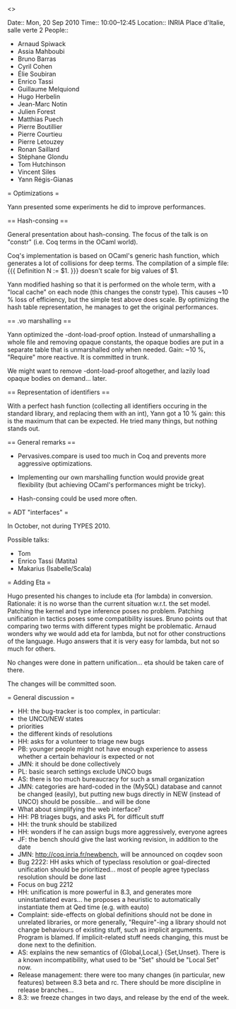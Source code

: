 <<TableOfContents>>

 Date:: Mon, 20 Sep 2010
 Time:: 10:00–12:45
 Location:: INRIA Place d'Italie, salle verte 2
 People::
  * Arnaud Spiwack
  * Assia Mahboubi
  * Bruno Barras
  * Cyril Cohen
  * Élie Soubiran
  * Enrico Tassi
  * Guillaume Melquiond
  * Hugo Herbelin
  * Jean-Marc Notin
  * Julien Forest
  * Matthias Puech
  * Pierre Boutillier
  * Pierre Courtieu
  * Pierre Letouzey
  * Ronan Saillard
  * Stéphane Glondu
  * Tom Hutchinson
  * Vincent Siles
  * Yann Régis-Gianas

= Optimizations =

Yann presented some experiments he did to improve performances.

== Hash-consing ==

General presentation about hash-consing. The focus of the talk is on
"constr" (i.e. Coq terms in the OCaml world).

Coq's implementation is based on OCaml's generic hash function, which
generates a lot of collisions for deep terms. The compilation of a
simple file:
{{{
Definition N := $1.
}}}
doesn't scale for big values of $1.

Yann modified hashing so that it is performed on the whole term, with
a "local cache" on each node (this changes the constr type). This
causes ~10 % loss of efficiency, but the simple test above does
scale. By optimizing the hash table representation, he manages to
get the original performances.

== .vo marshalling ==

Yann optimized the -dont-load-proof option. Instead of unmarshalling a
whole file and removing opaque constants, the opaque bodies are put in
a separate table that is unmarshalled only when needed. Gain: ~10 %,
"Require" more reactive. It is committed in trunk.

We might want to remove -dont-load-proof altogether, and lazily load
opaque bodies on demand... later.

== Representation of identifiers ==

With a perfect hash function (collecting all identifiers occuring in
the standard library, and replacing them with an int), Yann got a 10 %
gain: this is the maximum that can be expected. He tried many things,
but nothing stands out.

== General remarks ==

 * Pervasives.compare is used too much in Coq and prevents more
   aggressive optimizations.

 * Implementing our own marshalling function would provide great
   flexibility (but achieving OCaml's performances might be tricky).

 * Hash-consing could be used more often.

= ADT "interfaces" =

In October, not during TYPES 2010.

Possible talks:

 * Tom
 * Enrico Tassi (Matita)
 * Makarius (Isabelle/Scala)

= Adding Eta =

Hugo presented his changes to include eta (for lambda) in
conversion. Rationale: it is no worse than the current situation
w.r.t. the set model. Patching the kernel and type inference poses no
problem. Patching unification in tactics poses some compatibility
issues. Bruno points out that comparing two terms with different types
might be problematic. Arnaud wonders why we would add eta for lambda,
but not for other constructions of the language. Hugo answers that it
is very easy for lambda, but not so much for others.

No changes were done in pattern unification... eta should be taken care
of there.

The changes will be committed soon.

= General discussion =

 * HH: the bug-tracker is too complex, in particular:
  * the UNCO/NEW states
  * priorities
  * the different kinds of resolutions
 * HH: asks for a volunteer to triage new bugs
 * PB: younger people might not have enough experience to assess
   whether a certain behaviour is expected or not
 * JMN: it should be done collectively
 * PL: basic search settings exclude UNCO bugs
 * AS: there is too much bureaucracy for such a small organization
 * JMN: categories are hard-coded in the (MySQL) database and cannot be changed (easily), but putting new bugs directly in NEW (instead of UNCO) should be possible... and will be done
 * What about simplifying the web interface?
 * HH: PB triages bugs, and asks PL for difficult stuff
 * HH: the trunk should be stabilized
 * HH: wonders if he can assign bugs more aggressively, everyone agrees
 * JF: the bench should give the last working revision, in addition to the date
 * JMN: http://coq.inria.fr/newbench, will be announced on coqdev soon
 * Bug 2222: HH asks which of typeclass resolution or goal-directed unification should be prioritized... most of people agree typeclass resolution should be done last
 * Focus on bug 2212
 * HH: unification is more powerful in 8.3, and generates more uninstantiated evars... he proposes a heuristic to automatically instantiate them at Qed time (e.g. with eauto)
 * Complaint: side-effects on global definitions should not be done in unrelated libraries, or more generally, "Require"-ing a library should not change behaviours of existing stuff, such as implicit arguments. Program is blamed. If implicit-related stuff needs changing, this must be done next to the definition.
 * AS: explains the new semantics of {Global,Local,} {Set,Unset}. There is a known incompatibility, what used to be "Set" should be "Local Set" now.
 * Release management: there were too many changes (in particular, new features) between 8.3 beta and rc. There should be more discipline in release branches...
 * 8.3: we freeze changes in two days, and release by the end of the week.
